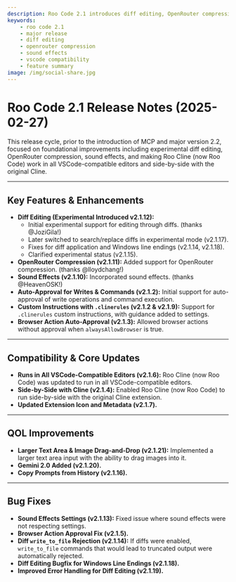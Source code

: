 ```yaml
---
description: Roo Code 2.1 introduces diff editing, OpenRouter compression, sound effects, VSCode compatibility, and side-by-side Cline support.
keywords:
    - roo code 2.1
    - major release
    - diff editing
    - openrouter compression
    - sound effects
    - vscode compatibility
    - feature summary
image: /img/social-share.jpg
---
```


# Roo Code 2.1 Release Notes (2025-02-27)

This release cycle, prior to the introduction of MCP and major version 2.2, focused on foundational improvements including experimental diff editing, OpenRouter compression, sound effects, and making Roo Cline (now Roo Code) work in all VSCode-compatible editors and side-by-side with the original Cline.

---

## Key Features & Enhancements

- **Diff Editing (Experimental Introduced v2.1.12):**
    - Initial experimental support for editing through diffs. (thanks @JoziGila!)
    - Later switched to search/replace diffs in experimental mode (v2.1.17).
    - Fixes for diff application and Windows line endings (v2.1.14, v2.1.18).
    - Clarified experimental status (v2.1.15).
- **OpenRouter Compression (v2.1.11):** Added support for OpenRouter compression. (thanks @lloydchang!)
- **Sound Effects (v2.1.10):** Incorporated sound effects. (thanks @HeavenOSK!)
- **Auto-Approval for Writes & Commands (v2.1.2):** Initial support for auto-approval of write operations and command execution.
- **Custom Instructions with `.clinerules` (v2.1.2 & v2.1.9):** Support for `.clinerules` custom instructions, with guidance added to settings.
- **Browser Action Auto-Approval (v2.1.3):** Allowed browser actions without approval when `alwaysAllowBrowser` is true.

---

## Compatibility & Core Updates

- **Runs in All VSCode-Compatible Editors (v2.1.6):** Roo Cline (now Roo Code) was updated to run in all VSCode-compatible editors.
- **Side-by-Side with Cline (v2.1.4):** Enabled Roo Cline (now Roo Code) to run side-by-side with the original Cline extension.
- **Updated Extension Icon and Metadata (v2.1.7).**

---

## QOL Improvements

- **Larger Text Area & Image Drag-and-Drop (v2.1.21):** Implemented a larger text area input with the ability to drag images into it.
- **Gemini 2.0 Added (v2.1.20).**
- **Copy Prompts from History (v2.1.16).**

---

## Bug Fixes

- **Sound Effects Settings (v2.1.13):** Fixed issue where sound effects were not respecting settings.
- **Browser Action Approval Fix (v2.1.5).**
- **Diff `write_to_file` Rejection (v2.1.14):** If diffs were enabled, `write_to_file` commands that would lead to truncated output were automatically rejected.
- **Diff Editing Bugfix for Windows Line Endings (v2.1.18).**
- **Improved Error Handling for Diff Editing (v2.1.19).**
